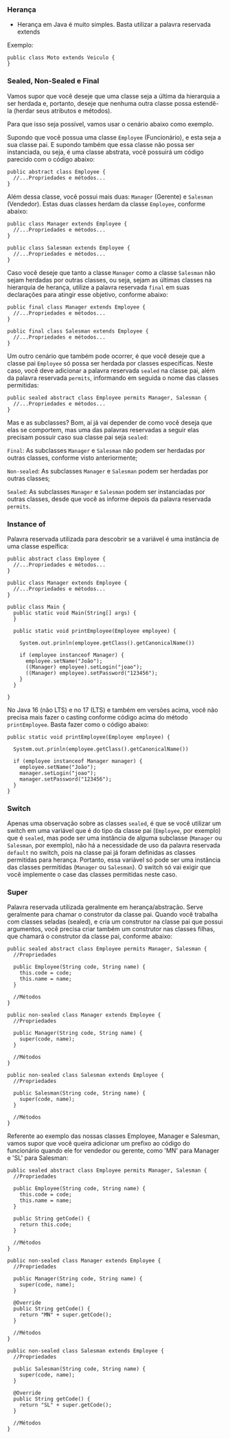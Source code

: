 ### Herança

- Herança em Java é muito simples. Basta utilizar a palavra reservada extends

Exemplo:

```
public class Moto extends Veiculo {
}
```

### Sealed, Non-Sealed e Final

Vamos supor que você deseje que uma classe seja a última da hierarquia a ser herdada e, portanto, deseje que nenhuma outra classe possa estendê-la (herdar seus atributos e métodos).

Para que isso seja possível, vamos usar o cenário abaixo como exemplo.

Supondo que você possua uma classe `Employee` (Funcionário), e esta seja a sua classe pai. E supondo também que essa classe não possa ser instanciada, ou seja, é uma classe abstrata, você possuirá um código parecido com o código abaixo:

```
public abstract class Employee {
  //...Propriedades e métodos...
}
```

Além dessa classe, você possui mais duas: `Manager` (Gerente) e `Salesman` (Vendedor). Estas duas classes herdam da classe `Employee`, conforme abaixo:

```
public class Manager extends Employee {
  //...Propriedades e métodos...
}

public class Salesman extends Employee {
  //...Propriedades e métodos...
}
```

Caso você deseje que tanto a classe `Manager` como a classe `Salesman` não sejam herdadas por outras classes, ou seja, sejam as últimas classes na hierarquia de herança, utilize a palavra reservada `final` em suas declarações para atingir esse objetivo, conforme abaixo:

```
public final class Manager extends Employee {
  //...Propriedades e métodos...
}

public final class Salesman extends Employee {
  //...Propriedades e métodos...
}
```

Um outro cenário que também pode ocorrer, é que você deseje que a classe pai `Employee` só possa ser herdada por classes específicas. Neste caso, você deve adicionar a palavra reservada `sealed` na classe pai, além da palavra reservada `permits`, informando em seguida o nome das classes permitidas:

```
public sealed abstract class Employee permits Manager, Salesman {
  //...Propriedades e métodos...
}
```

Mas e as subclasses? Bom, aí já vai depender de como você deseja que elas se comportem, mas uma das palavras reservadas a seguir elas precisam possuir caso sua classe pai seja `sealed`:

`Final`: As subclasses `Manager` e `Salesman` não podem ser herdadas por outras classes, conforme visto anteriormente;

`Non-sealed`: As subclasses `Manager` e `Salesman` podem ser herdadas por outras classes;

`Sealed`: As subclasses `Manager` e `Salesman` podem ser instanciadas por outras classes, desde que você as informe depois da palavra reservada `permits`.

### Instance of

Palavra reservada utilizada para descobrir se a variável é uma instância de uma classe espeífica:

```
public abstract class Employee {
  //...Propriedades e métodos...
}

public class Manager extends Employee {
  //...Propriedades e métodos...
}

public class Main {
  public static void Main(String[] args) {
  }

  public static void printEmployee(Employee employee) {
  
    System.out.prinln(employee.getClass().getCanonicalName())
    
    if (employee instanceof Manager) {
      employee.setName("João");
      ((Manager) employee).setLogin("joao");
      ((Manager) employee).setPassword("123456");
    }
  }

}
```

No Java 16 (não LTS) e no 17 (LTS) e também em versões acima, você não precisa mais fazer o casting conforme código acima do método `printEmployee`. Basta fazer como o código abaixo:

```
public static void printEmployee(Employee employee) {

  System.out.prinln(employee.getClass().getCanonicalName())
  
  if (employee instanceof Manager manager) {
    employee.setName("João");
    manager.setLogin("joao");
    manager.setPassword("123456");
  }
}
```

### Switch

Apenas uma observação sobre as classes `sealed`, é que se você utilizar um switch em uma variável que é do tipo da classe pai (`Employee`, por exemplo) que é `sealed`, mas pode ser uma instância de alguma subclasse (`Manager` ou `Salesman`, por exemplo), não há a necessidade de uso da palavra reservada `default` no switch, pois na classe pai já foram definidas as classes permitidas para herança. Portanto, essa variável só pode ser uma instância das classes permitidas (`Manager` ou `Salesman`). O switch só vai exigir que você implemente o case das classes permitidas neste caso.

### Super

Palavra reservada utilizada geralmente em herança/abstração. Serve geralmente para chamar o construtor da classe pai. Quando você trabalha com classes seladas (sealed), e cria um construtor na classe pai que possui argumentos, você precisa criar também um construtor nas classes filhas, que chamará o construtor da classe pai, conforme abaixo:

```
public sealed abstract class Employee permits Manager, Salesman {
  //Propriedades

  public Employee(String code, String name) {
    this.code = code;
    this.name = name;
  }

  //Métodos
}

public non-sealed class Manager extends Employee {
  //Propriedades

  public Manager(String code, String name) {
    super(code, name);
  }

  //Métodos
}

public non-sealed class Salesman extends Employee {
  //Propriedades

  public Salesman(String code, String name) {
    super(code, name);
  }

  //Métodos
}
```

Referente ao exemplo das nossas classes Employee, Manager e Salesman, vamos supor que você queira adicionar um prefixo ao código do funcionário quando ele for vendedor ou gerente, como 'MN' para Manager e 'SL' para Salesman:

```
public sealed abstract class Employee permits Manager, Salesman {
  //Propriedades

  public Employee(String code, String name) {
    this.code = code;
    this.name = name;
  }

  public String getCode() {
    return this.code;
  }

  //Métodos
}

public non-sealed class Manager extends Employee {
  //Propriedades

  public Manager(String code, String name) {
    super(code, name);
  }

  @Override
  public String getCode() {
    return "MN" + super.getCode();
  }

  //Métodos
}

public non-sealed class Salesman extends Employee {
  //Propriedades

  public Salesman(String code, String name) {
    super(code, name);
  }

  @Override
  public String getCode() {
    return "SL" + super.getCode();
  }

  //Métodos
}
```
